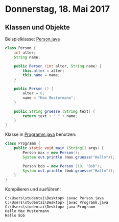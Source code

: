 # Donnerstag, 18. Mai 2017

## Klassen und Objekte

Beispielklasse: [Person.java](Person.java)
```java
class Person {
    int alter;
    String name;

    public Person (int alter, String name) {
        this.alter = alter;
        this.name = name;
    }

    public Person () {
        alter = 0;
        name = "Max Mustermann";
    }

    public String gruesse (String text) {
        return text + " " + name;
    }
}
```

Klasse in [Programm.java](Programm.java) benutzen:
```java
class Programm {
    public static void main (String[] args) {
        Person max = new Person();
        System.out.println (max.gruesse("Hallo"));

        Person bob = new Person (10, "Bob");
        System.out.println (bob.gruesse("Hallo"));
    }
}

```

Kompilieren und ausführen:
```
C:\Users\studentai\Desktop> javac Person.java
C:\Users\studentai\Desktop> javac Programm.java
C:\Users\studentai\Desktop> java Programm
Hallo Max Mustermann
Hallo Bob
```